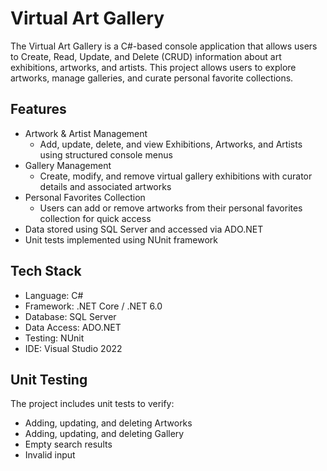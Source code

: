 # Virtual Art Gallery
The Virtual Art Gallery is a C#-based console application that allows users to Create, Read, Update, and Delete (CRUD) information about art exhibitions, artworks, and artists. This project allows users to explore artworks, manage galleries, and curate personal favorite collections.

## Features
- Artwork & Artist Management
  - Add, update, delete, and view Exhibitions, Artworks, and Artists using structured console menus
- Gallery Management
  - Create, modify, and remove virtual gallery exhibitions with curator details and associated artworks
- Personal Favorites Collection
  - Users can add or remove artworks from their personal favorites collection for quick access
- Data stored using SQL Server and accessed via ADO.NET
- Unit tests implemented using NUnit framework

## Tech Stack
- Language:    C#
- Framework:   .NET Core / .NET 6.0
- Database:    SQL Server
- Data Access: ADO.NET
- Testing:     NUnit
- IDE:         Visual Studio 2022

## Unit Testing
The project includes unit tests to verify:
- Adding, updating, and deleting Artworks
- Adding, updating, and deleting Gallery
- Empty search results
- Invalid input
